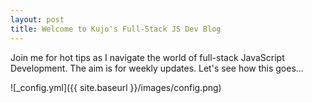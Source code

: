 ```yaml
---
layout: post
title: Welcome to Kujo's Full-Stack JS Dev Blog
---
```


Join me for hot tips as I navigate the world of full-stack JavaScript Development. The aim is for weekly updates. Let's see how this goes...

![_config.yml]({{ site.baseurl }}/images/config.png)
